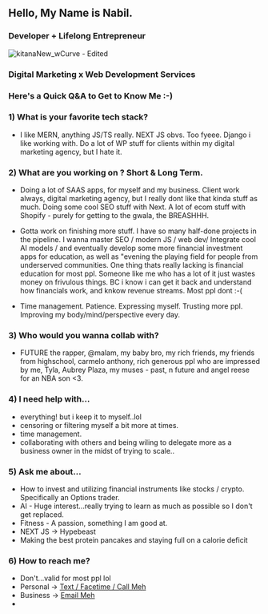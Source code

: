 ## Hello, My Name is Nabil. 

### Developer + Lifelong Entrepreneur 

![kitanaNew_wCurve - Edited](https://github.com/user-attachments/assets/f3377a47-a803-4b28-ab20-338c3742b9dd)
### Digital Marketing x Web Development Services



### Here's a Quick Q&A to Get to Know Me :-)


### 1) What is your favorite tech stack?
- I like MERN, anything JS/TS really. NEXT JS obvs. Too fyeee. Django i like working with. Do a lot of WP stuff for clients within my digital marketing agency, but I hate it.

### 2) What are you working on ? Short & Long Term.
- Doing a lot of SAAS apps, for myself and my business. Client work always, digital marketing agency, but I really dont like that kinda stuff as much. Doing some cool SEO stuff with Next. A lot of ecom stuff with Shopify - purely for getting to the gwala, the BREASHHH.
  
- Gotta work on finishing more stuff. I have so many half-done projects in the pipeline. I wanna master SEO / modern JS / web dev/ Integrate cool AI models / and eventually develop some more financial investment apps for education, as well as "evening the playing field for people from underserved communities. One thing thats really lacking is financial education for most ppl. Someone like me who has a lot of it just wastes money on frivulous things. BC i know i can get it back and understand how financials work, and knkow revenue streams. Most ppl dont :-(

- Time management. Patience. Expressing myself. Trusting more ppl. Improving my body/mind/perspective every day. 

### 3) Who would you wanna collab with?
- FUTURE the rapper, @malam, my baby bro, my rich friends, my friends from highschool, carmelo anthony, rich generous ppl who are impressed by me, Tyla, Aubrey Plaza, my muses - past, n future and angel reese for an NBA son <3.

### 4) I need help with...


- everything! but i keep it to myself..lol
- censoring or filtering myself a bit more at times.
- time management.
- collaborating with others and being wiling to delegate more as a business owner in the midst of trying to scale..

### 5) Ask me about...
- How to invest and utilizing financial instruments like stocks / crypto. Specifically an Options trader.
- AI - Huge interest...really trying to learn as much as possible so I don't get replaced.
- Fitness - A passion, something I am good at.
- NEXT JS -> Hypebeast
- Making the best protein pancakes and staying full on a calorie deficit

### 6) How to reach me?
- Don't...valid for most ppl lol
- Personal -> [Text / Facetime / Call Meh](tel:+15163040124)
- Business ->  [Email Meh](mailto:n.khan@kitanainc.com)
- 

<!--
**nabilk11/nabilk11** is a ✨ _special_ ✨ repository because its `README.md` (this file) appears on your GitHub profile.

Here are some ideas to get you started:

- 🔭 I’m currently working on ...
- 🌱 I’m currently learning ...
- 👯 I’m looking to collaborate on ...
- 🤔 I’m looking for help with ...
- 💬 Ask me about ...
- 📫 How to reach me: ...
- 😄 Pronouns: ...
- ⚡ Fun fact: ...
-->

